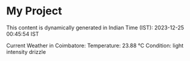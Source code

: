 # My Project

This content is dynamically generated in Indian Time (IST): 2023-12-25 00:45:54 IST


Current Weather in Coimbatore:
Temperature: 23.88 °C
Condition: light intensity drizzle
